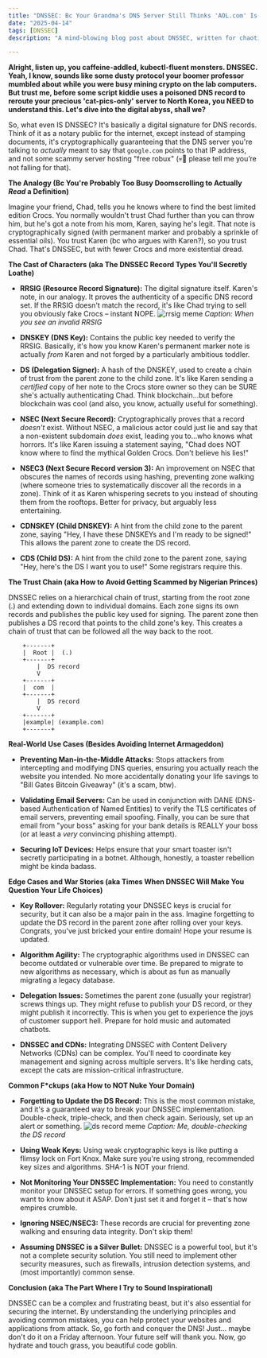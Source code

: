 ```yaml
---
title: "DNSSEC: Bc Your Grandma's DNS Server Still Thinks 'AOL.com' Is Legit in 2025"
date: "2025-04-14"
tags: [DNSSEC]
description: "A mind-blowing blog post about DNSSEC, written for chaotic Gen Z engineers. Prepare for enlightenment or at least a good laugh while your code compiles."

---
```


**Alright, listen up, you caffeine-addled, kubectl-fluent monsters. DNSSEC. Yeah, I know, sounds like some dusty protocol your boomer professor mumbled about while you were busy mining crypto on the lab computers. But trust me, before some script kiddie uses a poisoned DNS record to reroute your precious 'cat-pics-only' server to North Korea, you NEED to understand this. Let's dive into the digital abyss, shall we?**

So, what even IS DNSSEC? It's basically a digital signature for DNS records. Think of it as a notary public for the internet, except instead of stamping documents, it's cryptographically guaranteeing that the DNS server you're talking to *actually* meant to say that `google.com` points to that IP address, and not some scammy server hosting "free robux" (💀🙏 please tell me you’re not falling for that).

**The Analogy (Bc You're Probably Too Busy Doomscrolling to Actually *Read* a Definition)**

Imagine your friend, Chad, tells you he knows where to find the best limited edition Crocs. You normally wouldn't trust Chad further than you can throw him, but he's got a note from his mom, Karen, saying he's legit. That note is cryptographically signed (with permanent marker and probably a sprinkle of essential oils). You trust Karen (bc who argues with Karen?), so you trust Chad. That's DNSSEC, but with fewer Crocs and more existential dread.

**The Cast of Characters (aka The DNSSEC Record Types You'll Secretly Loathe)**

*   **RRSIG (Resource Record Signature):** The digital signature itself. Karen's note, in our analogy. It proves the authenticity of a specific DNS record set. If the RRSIG doesn't match the record, it's like Chad trying to sell you obviously fake Crocs – instant NOPE.
    ![rrsig meme](https://i.imgflip.com/30b52t.jpg)
    *Caption: When you see an invalid RRSIG*

*   **DNSKEY (DNS Key):** Contains the public key needed to verify the RRSIG. Basically, it's how you know Karen's permanent marker note is actually *from* Karen and not forged by a particularly ambitious toddler.

*   **DS (Delegation Signer):** A hash of the DNSKEY, used to create a chain of trust from the parent zone to the child zone. It's like Karen sending a *certified* copy of her note to the Crocs store owner so they can be SURE she's actually authenticating Chad. Think blockchain...but before blockchain was cool (and also, you know, actually useful for something).

*   **NSEC (Next Secure Record):** Cryptographically proves that a record *doesn't* exist. Without NSEC, a malicious actor could just lie and say that a non-existent subdomain *does* exist, leading you to…who knows what horrors. It's like Karen issuing a statement saying, "Chad does NOT know where to find the mythical Golden Crocs. Don't believe his lies!"

*   **NSEC3 (Next Secure Record version 3):** An improvement on NSEC that obscures the names of records using hashing, preventing zone walking (where someone tries to systematically discover all the records in a zone). Think of it as Karen whispering secrets to you instead of shouting them from the rooftops. Better for privacy, but arguably less entertaining.

*   **CDNSKEY (Child DNSKEY):** A hint from the child zone to the parent zone, saying "Hey, I have these DNSKEYs and I'm ready to be signed!" This allows the parent zone to create the DS record.

*   **CDS (Child DS):** A hint from the child zone to the parent zone, saying "Hey, here's the DS I want you to use!" Some registrars require this.

**The Trust Chain (aka How to Avoid Getting Scammed by Nigerian Princes)**

DNSSEC relies on a hierarchical chain of trust, starting from the root zone (.) and extending down to individual domains. Each zone signs its own records and publishes the public key used for signing. The parent zone then publishes a DS record that points to the child zone's key. This creates a chain of trust that can be followed all the way back to the root.

```ascii
    +-------+
    |  Root |  (.)
    +-------+
        |  DS record
        V
    +-------+
    |  com  |
    +-------+
        |  DS record
        V
    +-------+
    |example| (example.com)
    +-------+
```

**Real-World Use Cases (Besides Avoiding Internet Armageddon)**

*   **Preventing Man-in-the-Middle Attacks:** Stops attackers from intercepting and modifying DNS queries, ensuring you actually reach the website you intended. No more accidentally donating your life savings to "Bill Gates Bitcoin Giveaway" (it's a scam, btw).

*   **Validating Email Servers:** Can be used in conjunction with DANE (DNS-based Authentication of Named Entities) to verify the TLS certificates of email servers, preventing email spoofing. Finally, you can be sure that email from "your boss" asking for your bank details is REALLY your boss (or at least a *very* convincing phishing attempt).

*   **Securing IoT Devices:** Helps ensure that your smart toaster isn't secretly participating in a botnet. Although, honestly, a toaster rebellion might be kinda badass.

**Edge Cases and War Stories (aka Times When DNSSEC Will Make You Question Your Life Choices)**

*   **Key Rollover:** Regularly rotating your DNSSEC keys is crucial for security, but it can also be a major pain in the ass. Imagine forgetting to update the DS record in the parent zone after rolling over your keys. Congrats, you've just bricked your entire domain! Hope your resume is updated.

*   **Algorithm Agility:** The cryptographic algorithms used in DNSSEC can become outdated or vulnerable over time. Be prepared to migrate to new algorithms as necessary, which is about as fun as manually migrating a legacy database.

*   **Delegation Issues:** Sometimes the parent zone (usually your registrar) screws things up. They might refuse to publish your DS record, or they might publish it incorrectly. This is when you get to experience the joys of customer support hell. Prepare for hold music and automated chatbots.

*   **DNSSEC and CDNs:** Integrating DNSSEC with Content Delivery Networks (CDNs) can be complex. You'll need to coordinate key management and signing across multiple servers. It's like herding cats, except the cats are mission-critical infrastructure.

**Common F\*ckups (aka How to NOT Nuke Your Domain)**

*   **Forgetting to Update the DS Record:** This is the most common mistake, and it's a guaranteed way to break your DNSSEC implementation. Double-check, triple-check, and then check again. Seriously, set up an alert or something.
    ![ds record meme](https://i.kym-cdn.com/photos/images/newsfeed/001/207/210/b22.jpg)
    *Caption: Me, double-checking the DS record*

*   **Using Weak Keys:** Using weak cryptographic keys is like putting a flimsy lock on Fort Knox. Make sure you're using strong, recommended key sizes and algorithms. SHA-1 is NOT your friend.

*   **Not Monitoring Your DNSSEC Implementation:** You need to constantly monitor your DNSSEC setup for errors. If something goes wrong, you want to know about it ASAP. Don't just set it and forget it – that's how empires crumble.

*   **Ignoring NSEC/NSEC3:** These records are crucial for preventing zone walking and ensuring data integrity. Don't skip them!

*   **Assuming DNSSEC is a Silver Bullet:** DNSSEC is a powerful tool, but it's not a complete security solution. You still need to implement other security measures, such as firewalls, intrusion detection systems, and (most importantly) common sense.

**Conclusion (aka The Part Where I Try to Sound Inspirational)**

DNSSEC can be a complex and frustrating beast, but it's also essential for securing the internet. By understanding the underlying principles and avoiding common mistakes, you can help protect your websites and applications from attack. So, go forth and conquer the DNS! Just… maybe don't do it on a Friday afternoon. Your future self will thank you. Now, go hydrate and touch grass, you beautiful code goblin.
